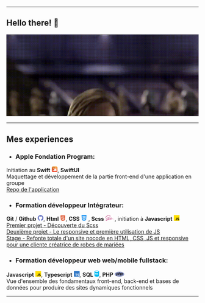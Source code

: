 ___
## Hello there! 👋

![hello there](hellothere.gif)


___
## Mes experiences

* ### Apple Fondation Program: <br>
Initiation au **Swift** <img src="logo/swift.svg" width="15px">, **SwiftUI** <br>
Maquettage et développement de la partie front-end d'une application en groupe<br>
[Repo de l'application]()


* ### Formation développeur Intégrateur: <br>
**Git** / **Github** <img src="logo/github.png" width="15px">, **Html** <img src="logo/html.png" width="14px">, **CSS** <img src="logo/css.png" width="15px"> , **Scss** <img src="logo/sass.svg" width="20px"> , initiation à **Javascript** <img src="logo/js.png" width="15px"> <br>
[Premier projet - Découverte du Scss](https://github.com/BouchartLaurine/brief-g2) <br>
[Deuxième projet - Le responsive et première utilisation de JS](https://github.com/Damien-Trouart/brief_co2web) <br>
[Stage - Refonte totale d'un site nocode en HTML, CSS, JS et responsive pour une cliente créatrice de robes de mariées](https://github.com/Damien-Trouart/boutique-robe-mariage)


* ### Formation développeur web web/mobile fullstack: <br>
**Javascript** <img src="logo/js.png" width="15px">, **Typescript** <img src="logo/typescript.png" width="15px">, **SQL** <img src="logo/sql.png" width="12px">, **PHP** <img src="logo/php.png" width="25px"> <br>
Vue d'ensemble des fondamentaux front-end, back-end et bases de données pour produire des sites dynamiques fonctionnels
___


<!--
**Damien-Trouart/Damien-Trouart** is a ✨ _special_ ✨ repository because its `README.md` (this file) appears on your GitHub profile.

Here are some ideas to get you started:

- 🔭 I’m currently working on ...
- 🌱 I’m currently learning ...
- 👯 I’m looking to collaborate on ...
- 🤔 I’m looking for help with ...
- 💬 Ask me about ...
- 📫 How to reach me: ...
- 😄 Pronouns: ...
- ⚡ Fun fact: ...
-

